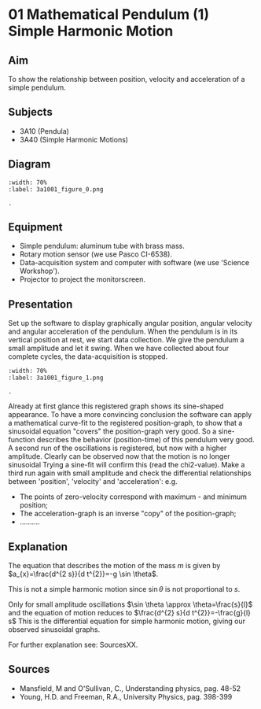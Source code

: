# 01 Mathematical Pendulum (1) Simple Harmonic Motion 
  
## Aim   
 To show the relationship between position, velocity and acceleration of a simple pendulum.    
  
## Subjects   
* 3A10 (Pendula) 
* 3A40 (Simple Harmonic Motions)   

## Diagram
   
```{figure} figures/figure_0.png
:width: 70%  
:label: 3a1001_figure_0.png  

. 
```

## Equipment
 *  Simple pendulum: aluminum tube with brass mass. 
 *  Rotary motion sensor (we use Pasco CI-6538). 
 *  Data-acquisition system and computer with software (we use 'Science Workshop'). 
 *  Projector to project the monitorscreen. 
  
## Presentation   
 Set up the software to display graphically angular position, angular velocity and angular acceleration of the pendulum. When the pendulum is in its vertical position at rest, we start data collection. We give the pendulum a small amplitude and let it swing. When we have collected about four complete cycles, the data-acquisition is stopped.    
```{figure} figures/figure_1.png
:width: 70%  
:label: 3a1001_figure_1.png  

. 
```
 Already at first glance this registered graph shows its sine-shaped appearance. To have a more convincing conclusion the software can apply a mathematical curve-fit to the registered position-graph, to show that a sinusoidal equation "covers" the position-graph very good. So a sine-function describes the behavior (position-time) of this pendulum very good. A second run of the oscillations is registered, but now with a higher amplitude. Clearly can be observed now that the motion is no longer sinusoidal Trying a sine-fit will confirm this (read the chi2-value). Make a third run again with small amplitude and check the differential relationships between 'position', 'velocity' and 'acceleration': e.g. 
 *  The points of zero-velocity correspond with maximum - and minimum position; 
 *  The acceleration-graph is an inverse "copy" of the position-graph; 
 *  ……….
   
  
## Explanation   
The equation that describes the motion of the mass $m$ is given by $a_{x}=\frac{d^{2 s}}{d t^{2}}=-g \sin \theta$.

This is not a simple harmonic motion since $\sin \theta$ is not proportional to $s$.

Only for small amplitude oscillations $\sin \theta \approx \theta=\frac{s}{l}$ and the equation of motion reduces to $\frac{d^{2} s}{d t^{2}}=-\frac{g}{l} s$ This is the differential equation for simple harmonic motion, giving our observed sinusoidal graphs.

For further explanation see: SourcesXX.  
  
## Sources
 *  Mansfield, M and O'Sullivan, C., Understanding physics, pag. 48-52 
 *  Young, H.D. and Freeman, R.A., University Physics, pag. 398-399
  
